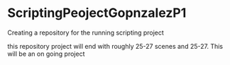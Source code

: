 # ScriptingPeojectGopnzalezP1
Creating a repository for the running scripting project 

this repository project will end with roughly 25-27 scenes and 25-27. This will be an on going project 
